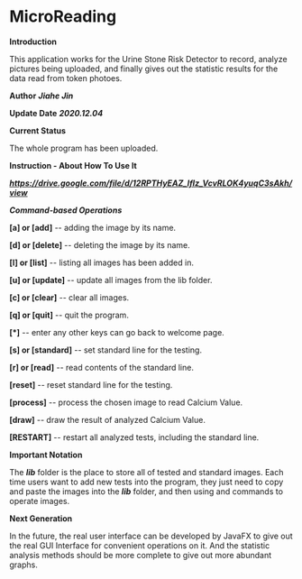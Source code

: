 # MicroReading

**Introduction**

This application works for the Urine Stone Risk Detector to record, analyze pictures being uploaded, and finally gives out the statistic results for the data read from token photoes. 

**Author** ***Jiahe Jin***

**Update Date** ***2020.12.04***

**Current Status**

The whole program has been uploaded.

**Instruction - About How To Use It**

***https://drive.google.com/file/d/12RPTHyEAZ_lfIz_VcvRLOK4yuqC3sAkh/view***

***Command-based Operations***

**[a] or [add]** -- adding the image by its name.

**[d] or [delete]** -- deleting the image by its name.

**[l] or [list]** -- listing all images has been added in.

**[u] or [update]** -- update all images from the lib folder.

**[c] or [clear]** -- clear all images.

**[q] or [quit]** -- quit the program.

**[*]** -- enter any other keys can go back to welcome page.

**[s] or [standard]** -- set standard line for the testing.

**[r] or [read]** -- read contents of the standard line.

**[reset]** -- reset standard line for the testing.

**[process]** -- process the chosen image to read Calcium Value.

**[draw]** -- draw the result of analyzed Calcium Value.

**[RESTART]** -- restart all analyzed tests, including the standard line.

**Important Notation**

The ***lib*** folder is the place to store all of tested and standard images. Each time users want to add new tests into the program, they just need to copy and paste the images into the ***lib*** folder, and then using <update> and <process> commands to operate images. 

**Next Generation**

In the future, the real user interface can be developed by JavaFX to give out the real GUI Interface for convenient operations on it. And the statistic analysis methods should be more complete to give out more abundant graphs. 